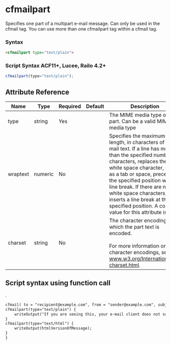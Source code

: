 # cfmailpart

Specifies one part of a multipart e-mail message. Can only be
 used in the cfmail tag. You can use more than one cfmailpart
 tag within a cfmail tag.

### Syntax

```html
<cfmailpart type="text/plain">
```

### Script Syntax ACF11+, Lucee, Railo 4.2+

```javascript
cfmailpart(type="text/plain");
```

## Attribute Reference

| Name | Type | Required | Default | Description | Values |
| --- | --- | --- | --- | --- | --- |
| type | string | Yes |  | The MIME media type of the part. Can be a valid MIME<br /> media type | /Users/garethedwards/development/github/cfdocs/docs/tags/cfmailpart.md|text/html |
| wraptext | numeric | No |  | Specifies the maximum line length, in characters of the<br /> mail text. If a line has more than the specified number of<br /> characters, replaces the last white space character, such<br /> as a tab or space, preceding the specified position with a<br /> line break. If there are no white space characters,<br /> inserts a line break at the specified position. A common<br /> value for this attribute is 72. |  |
| charset | string | No |  | The character encoding in which the part text is encoded.<br /><br /> For more information on character encodings, see:<br /> www.w3.org/International/O-charset.html. | /Users/garethedwards/development/github/cfdocs/docs/tags/cfmailpart.md|utf-16 |

## Script syntax using function call

.

```html
cfmail( to = "recipient@example.com", from = "sender@example.com", subject = "Example email" ) {
cfmailpart(type="text/plain") {
	writeOutput("If you are seeing this, your e-mail client does not support HTML messages.");
}
cfmailpart(type="text/html") {
	writeOutput(htmlVersionOfMessage);
}
}
```
